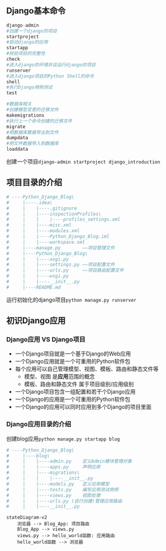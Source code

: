 ## Django基本命令

```python
django-admin
#创建一个django的项目
startproject
#启动django的应用
startapp
#校验项目的完整性
check
#进入django的环境并且运行django的项目
runserver
#进入django项目的Python Shell的命令
shell
#执行Django用例测试
test

#数据库相关
#创建模型变更的迁移文件
makemigrations
#执行上一个命令创建的迁移文件
migrate
#把数据库数据导出到文件
dumpdata
#把文件数据导入到数据库
loaddata
```

 创建一个项目`django-admin startproject django_introduction`

## 项目目录的介绍

```python
# ----Python_Django_Blog\
#     |----.idea\
#     |    |----.gitignore
#     |    |----inspectionProfiles\
#     |    |    |----profiles_settings.xml
#     |    |----misc.xml
#     |    |----modules.xml
#     |    |----Python_Django_Blog.iml
#     |    |----workspace.xml
#     |----manage.py		——项目管理文件
#     |----Python_Django_Blog\
#     |    |----asgi.py
#     |    |----settings.py	——项目配置文件
#     |    |----urls.py		——项目路由配置文件
#     |    |----wsgi.py
#     |    |----__init__.py
#     |----README.md
```

运行初始化的django项目`python manage.py runserver`

## 初识Django应用

### Django应用 VS Django项目

+ 一个Django项目就是一个基于Django的Web应用
+ 一个Django应用就是一个可重用的Python软件包
+ 每个应用可以自己管理模型、视图、模板、路由和静态文件等
  + 模型、视图 是**应用**范围的概念
  + 模板、路由和静态文件 属于项目级别/应用级别
+ 一个Django项目包含一组配置和若干个Django应用
+ 一个Django的应用是一个可重用的Python软件包
+ 一个Django的应用可以同时应用到多个Django的项目里面

### Django应用目录的介绍

创建blog应用`python manage.py startapp blog`

```python
# ----Python_Django_Blog\
#     |----blog\
#     |    |----admin.py	定义Admin模块管理对象
#     |    |----apps.py		声明应用
#     |    |----migrations\
#     |    |    |----__init__.py
#     |    |----models.py	定义应用模型
#     |    |----tests.py	编写应用测试用例
#     |    |----views.py	视图处理
#     |    |----urls.py	(自行创建)管理应用路由
#     |    |----__init__.py
```

```mermaid
stateDiagram-v2
    浏览器 --> Blog_App: 项目路由
    Blog_App --> views.py
    views.py --> hello_world函数: 应用路由
    hello_world函数 --> 浏览器


```

